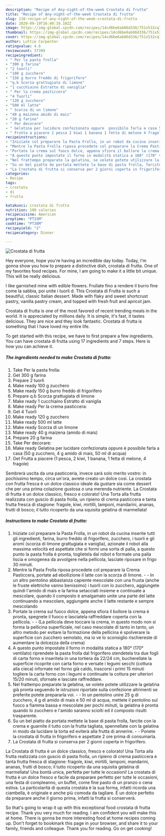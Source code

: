 ```yaml
---
description: "Recipe of Any-night-of-the-week Crostata di frutta"
title: "Recipe of Any-night-of-the-week Crostata di frutta"
slug: 110-recipe-of-any-night-of-the-week-crostata-di-frutta
date: 2020-09-19T16:40:19.102Z
image: https://img-global.cpcdn.com/recipes/14cd6be6ab86d336/751x532cq70/crostata-di-frutta-recipe-main-photo.jpg
thumbnail: https://img-global.cpcdn.com/recipes/14cd6be6ab86d336/751x532cq70/crostata-di-frutta-recipe-main-photo.jpg
cover: https://img-global.cpcdn.com/recipes/14cd6be6ab86d336/751x532cq70/crostata-di-frutta-recipe-main-photo.jpg
author: Lottie Carpenter
ratingvalue: 4.6
reviewcount: 37399
recipeingredient:
- " Per la pasta frolla"
- "300 g farina"
- "2 tuorli"
- "100 g zucchero"
- "150 g burro freddo di frigorifero"
- "q.b Scorza grattugiata di limone"
- "1 cucchiaino Estratto di vaniglia"
- " Per la crema pasticcera"
- "4 Tuorli"
- "120 g zucchero"
- "500 ml latte"
- " Scorza di un limone"
- "40 g maizena amido di mais"
- "20 g farina"
- " Per decorare"
- " Gelatina per lucidare confezionata oppure  possibile farla a casa 50 g zucchero 4 g amido di mais 50 ml di acqua"
- " Frutta a piacere 1 pesca 2 kiwi 1 banana 1 fetta di melone 4 fragole"
recipeinstructions:
- "Iniziate col preparare la Pasta Frolla, in un robot da cucina inserite tutti gli ingredienti, farina, burro freddo di frigorifero, zucchero, i tuorli e gli aromi (scorza di limone grattugiata e vaniglia), azionate il robot alla massima velocità ed aspettate che si formi una sorta di palla, a questo punto la pasta frolla è pronta, toglietela dal robot e formate una palla liscia e omogenea da avvolgere nella pellicola, lasciate riposare in frigo 30 minuti."
- "Mentre la Pasta Frolla riposa procedete col preparare la Crema Pasticcera, portate ad ebollizione il latte con la scorza di limone.  In un altro pentolino abbastanza capiente mescolate con una frusta (anche le fruste elettriche vanno benissimo) i tuorli con lo zucchero, aggiungete quindi l&#39;amido di mais e la farina setacciati insieme e continuate a mescolare, quando il composto è amalgamato unite una parte del latte continuando a mescolare, aggiungete anche il latte restante e sempre mescolando"
- "Portate la crema sul fuoco dolce, appena sfiora il bollore la crema è pronta, spegnete il fuoco e lasciatela raffreddare coperta con la pellicola.  (La pellicola deve toccare la crema, in questo modo non si forma la pellicina superficiale, nel caso mescolate di tanto in tanto, un altro metodo per evitare la formazione della pellicina è spolverare la superficie con zucchero semolato, ma io ve lo sconsiglio rischiereste di aumentare la dolcezza della crema)"
- "A questo punto impostate il forno in modalità statica a 180° (170° ventilato) riprendete la pasta frolla dal frigorifero stendetela tra due fogli di carta forno e inseritela in una tortiera da 22/24 cm, bucherellate la superficie ricoprite con carta forno e versate i legumi secchi (cottura alla cieca) infornate nel forno già caldo, trascorsi i primi 15 minuti togliere la carta forno con i legumi e continuate la cottura per ulteriori 15/20 minuti, sfornate e lasciate raffreddare."
- "Nel frattempo preparate la gelatina, se volete potete utilizzare la gelatina già pronta seguendo le istruzioni riportate sulla confezione altrimenti se preferite potete prepararla voi.  In un pentolino unire 25 g di zucchero, 4 g di amido di mais e 50 ml di acqua, mettete il pentolino sul fuoco a fiamma bassa e mescolate per pochi minuti, la gelatina è pronta quando lo zucchero e l&#39;amido saranno sciolti ed il composto risulti trasparente."
- "Su un bel piatto da portata mettete la base di pasta frolla, farcite con la crema e guarnite il tutto con la frutta tagliata, spennellate con la gelatina in modo da lucidare la torta ed eviterà alla frutta di annerire.  Ponete la crostata di frutta in frigorifero e aspettate 2 ore prima di consumarla."
- "La Crostata di frutta si conserva per 2 giorni coperta in frigorifero."
categories:
- Recipe
tags:
- crostata
- di
- frutta

katakunci: crostata di frutta 
nutrition: 190 calories
recipecuisine: American
preptime: "PT33M"
cooktime: "PT38M"
recipeyield: "2"
recipecategory: Dinner

---
```



![Crostata di frutta](https://img-global.cpcdn.com/recipes/14cd6be6ab86d336/751x532cq70/crostata-di-frutta-recipe-main-photo.jpg)

Hey everyone, hope you're having an incredible day today. Today, I'm gonna show you how to prepare a distinctive dish, crostata di frutta. One of my favorites food recipes. For mine, I am going to make it a little bit unique. This will be really delicious.

I like garnished mine with edible flowers. Frullate fino a rendere il burro fine come la sabbia, poi unite i tuorli d. This Crostata di Frutta is such a beautiful, classic Italian dessert. Made with flaky and sweet shortcrust pastry, vanilla pastry cream, and topped with fresh fruit and apricot jam.

Crostata di frutta is one of the most favored of recent trending meals in the world. It is appreciated by millions daily. It is simple, it's fast, it tastes delicious. They are nice and they look fantastic. Crostata di frutta is something that I have loved my entire life.


To get started with this recipe, we have to first prepare a few ingredients. You can have crostata di frutta using 17 ingredients and 7 steps. Here is how you can achieve it.

<!--inarticleads1-->

##### The ingredients needed to make Crostata di frutta:

1. Take  Per la pasta frolla:
1. Get 300 g farina
1. Prepare 2 tuorli
1. Make ready 100 g zucchero
1. Make ready 150 g burro freddo di frigorifero
1. Prepare q.b Scorza grattugiata di limone
1. Make ready 1 cucchiaino Estratto di vaniglia
1. Make ready  Per la crema pasticcera:
1. Get 4 Tuorli
1. Make ready 120 g zucchero
1. Make ready 500 ml latte
1. Make ready  Scorza di un limone
1. Make ready 40 g maizena (amido di mais)
1. Prepare 20 g farina
1. Take  Per decorare:
1. Make ready  Gelatina per lucidare confezionata oppure è possibile farla a casa (50 g zucchero, 4 g amido di mais, 50 ml di acqua)
1. Get  Frutta a piacere (1 pesca, 2 kiwi, 1 banana, 1 fetta di melone, 4 fragole)


Sembrerà uscita da una pasticceria, invece sarà solo merito vostro: in pochissimo tempo, circa un&#39;ora, avrete creato un dolce così. La crostata con frutta fresca è un dolce classico ideale da gustare sia come dessert che per una prima colazione gustosa o una merenda nutriente. La Crostata di frutta è un dolce classico, fresco e colorato! Una Torta alla frutta realizzata con guscio di pasta frolla, un ripieno di crema pasticcera e tanta frutta fresca di stagione: fragole, kiwi, mirtilli, lamponi, mandarini, ananas, frutti di bosco; il tutto ricoperto da una squisita gelatina di marmellata! 

<!--inarticleads2-->

##### Instructions to make Crostata di frutta:

1. Iniziate col preparare la Pasta Frolla, in un robot da cucina inserite tutti gli ingredienti, farina, burro freddo di frigorifero, zucchero, i tuorli e gli aromi (scorza di limone grattugiata e vaniglia), azionate il robot alla massima velocità ed aspettate che si formi una sorta di palla, a questo punto la pasta frolla è pronta, toglietela dal robot e formate una palla liscia e omogenea da avvolgere nella pellicola, lasciate riposare in frigo 30 minuti.
1. Mentre la Pasta Frolla riposa procedete col preparare la Crema Pasticcera, portate ad ebollizione il latte con la scorza di limone. -  - In un altro pentolino abbastanza capiente mescolate con una frusta (anche le fruste elettriche vanno benissimo) i tuorli con lo zucchero, aggiungete quindi l&#39;amido di mais e la farina setacciati insieme e continuate a mescolare, quando il composto è amalgamato unite una parte del latte continuando a mescolare, aggiungete anche il latte restante e sempre mescolando
1. Portate la crema sul fuoco dolce, appena sfiora il bollore la crema è pronta, spegnete il fuoco e lasciatela raffreddare coperta con la pellicola. -  - (La pellicola deve toccare la crema, in questo modo non si forma la pellicina superficiale, nel caso mescolate di tanto in tanto, un altro metodo per evitare la formazione della pellicina è spolverare la superficie con zucchero semolato, ma io ve lo sconsiglio rischiereste di aumentare la dolcezza della crema)
1. A questo punto impostate il forno in modalità statica a 180° (170° ventilato) riprendete la pasta frolla dal frigorifero stendetela tra due fogli di carta forno e inseritela in una tortiera da 22/24 cm, bucherellate la superficie ricoprite con carta forno e versate i legumi secchi (cottura alla cieca) infornate nel forno già caldo, trascorsi i primi 15 minuti togliere la carta forno con i legumi e continuate la cottura per ulteriori 15/20 minuti, sfornate e lasciate raffreddare.
1. Nel frattempo preparate la gelatina, se volete potete utilizzare la gelatina già pronta seguendo le istruzioni riportate sulla confezione altrimenti se preferite potete prepararla voi. -  - In un pentolino unire 25 g di zucchero, 4 g di amido di mais e 50 ml di acqua, mettete il pentolino sul fuoco a fiamma bassa e mescolate per pochi minuti, la gelatina è pronta quando lo zucchero e l&#39;amido saranno sciolti ed il composto risulti trasparente.
1. Su un bel piatto da portata mettete la base di pasta frolla, farcite con la crema e guarnite il tutto con la frutta tagliata, spennellate con la gelatina in modo da lucidare la torta ed eviterà alla frutta di annerire. -  - Ponete la crostata di frutta in frigorifero e aspettate 2 ore prima di consumarla.
1. La Crostata di frutta si conserva per 2 giorni coperta in frigorifero.


La Crostata di frutta è un dolce classico, fresco e colorato! Una Torta alla frutta realizzata con guscio di pasta frolla, un ripieno di crema pasticcera e tanta frutta fresca di stagione: fragole, kiwi, mirtilli, lamponi, mandarini, ananas, frutti di bosco; il tutto ricoperto da una squisita gelatina di marmellata! Una bontà unica, perfetta per tutte le occasioni! La crostata di frutta è un dolce fresco e facile da preparare perfetto per tutte le occasioni, una festa di compleanno, un buffet, come fine pasto di un pranzo o cena estiva. La particolarità di questa crostata è la sua forma, infatti ricorda una ciambella, è originale e anche più comoda da tagliare. È un dolce perfetto da preparare anche il giorno prima, infatti la frutta si conserverà. 

So that's going to wrap it up with this exceptional food crostata di frutta recipe. Thank you very much for reading. I am confident you will make this at home. There is gonna be more interesting food at home recipes coming up. Don't forget to bookmark this page in your browser, and share it to your family, friends and colleague. Thank you for reading. Go on get cooking!
